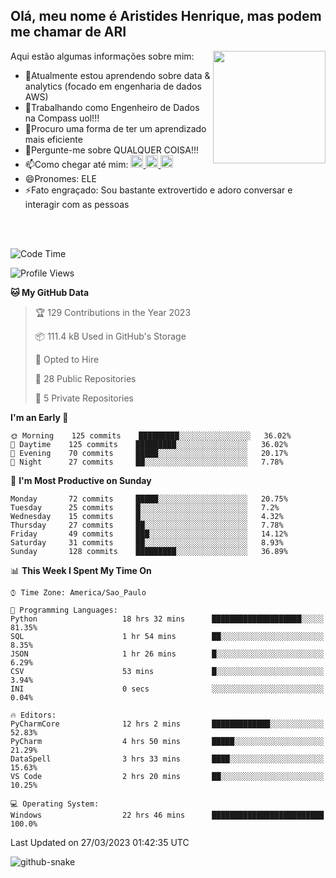 ## Olá, meu nome é Aristides Henrique, mas podem me chamar de ARI

<div >
Aqui estão algumas informações sobre mim:<img align="right" height="180em" src="https://user-images.githubusercontent.com/97318481/177042589-45d62122-82a9-4a32-b3a7-87b322825b2f.png">
</div>

- 🌱Atualmente estou aprendendo sobre data & analytics (focado em engenharia de dados AWS)
- 👯Trabalhando como Engenheiro de Dados na Compass uol!!!
- 🤔Procuro uma forma de ter um aprendizado mais eficiente
- 💬Pergunte-me sobre QUALQUER COISA!!!
- 📫Como chegar até mim:
  <a href="https://www.instagram.com/aryhenry/" target="_blank">
  <img src="https://img.shields.io/badge/-Instagram-%23E4405F?style=for-the-badge&logo=instagram&logoColor=black" height="20px">
  </a>
  <a href="https://www.linkedin.com/in/aristides-henrique/" target="_blank">
  <img src="https://img.shields.io/badge/-LinkedIn-%230077B5?style=for-the-badge&logo=linkedin&logoColor=black" height="20px">
  </a> 
  <a href="mailto:arihenriqueuna@gmail.com">
  <img src="https://img.shields.io/badge/-Gmail-%23333?style=for-the-badge&logo=gmail&logoColor=white" height="20px">
  </a>
- 😄Pronomes: ELE
- ⚡Fato engraçado: Sou bastante extrovertido e adoro conversar e interagir com as pessoas
<br/>
<br/>


<!--START_SECTION:waka-->
![Code Time](http://img.shields.io/badge/Code%20Time-518%20hrs%2010%20mins-blue)

![Profile Views](http://img.shields.io/badge/Profile%20Views-88-blue)

**🐱 My GitHub Data** 

> 🏆 129 Contributions in the Year 2023
 > 
> 📦 111.4 kB Used in GitHub's Storage 
 > 
> 💼 Opted to Hire
 > 
> 📜 28 Public Repositories 
 > 
> 🔑 5 Private Repositories  
 > 
**I'm an Early 🐤** 

```text
🌞 Morning    125 commits    █████████░░░░░░░░░░░░░░░░   36.02% 
🌇 Daytime    125 commits    █████████░░░░░░░░░░░░░░░░   36.02% 
🌃 Evening    70 commits     █████░░░░░░░░░░░░░░░░░░░░   20.17% 
🌙 Night      27 commits     ██░░░░░░░░░░░░░░░░░░░░░░░   7.78%

```
📅 **I'm Most Productive on Sunday** 

```text
Monday       72 commits     █████░░░░░░░░░░░░░░░░░░░░   20.75% 
Tuesday      25 commits     █░░░░░░░░░░░░░░░░░░░░░░░░   7.2% 
Wednesday    15 commits     █░░░░░░░░░░░░░░░░░░░░░░░░   4.32% 
Thursday     27 commits     ██░░░░░░░░░░░░░░░░░░░░░░░   7.78% 
Friday       49 commits     ███░░░░░░░░░░░░░░░░░░░░░░   14.12% 
Saturday     31 commits     ██░░░░░░░░░░░░░░░░░░░░░░░   8.93% 
Sunday       128 commits    █████████░░░░░░░░░░░░░░░░   36.89%

```


📊 **This Week I Spent My Time On** 

```text
⌚︎ Time Zone: America/Sao_Paulo

💬 Programming Languages: 
Python                   18 hrs 32 mins      ████████████████████░░░░░   81.35% 
SQL                      1 hr 54 mins        ██░░░░░░░░░░░░░░░░░░░░░░░   8.35% 
JSON                     1 hr 26 mins        █░░░░░░░░░░░░░░░░░░░░░░░░   6.29% 
CSV                      53 mins             █░░░░░░░░░░░░░░░░░░░░░░░░   3.94% 
INI                      0 secs              ░░░░░░░░░░░░░░░░░░░░░░░░░   0.04%

🔥 Editors: 
PyCharmCore              12 hrs 2 mins       █████████████░░░░░░░░░░░░   52.83% 
PyCharm                  4 hrs 50 mins       █████░░░░░░░░░░░░░░░░░░░░   21.29% 
DataSpell                3 hrs 33 mins       ████░░░░░░░░░░░░░░░░░░░░░   15.63% 
VS Code                  2 hrs 20 mins       ██░░░░░░░░░░░░░░░░░░░░░░░   10.25%

💻 Operating System: 
Windows                  22 hrs 46 mins      █████████████████████████   100.0%

```


 Last Updated on 27/03/2023 01:42:35 UTC
<!--END_SECTION:waka-->

<img alt="github-snake" src="https://github.com/AriHenrique/AriHenrique/blob/output/github-contribution-grid-snake-dark.svg" />

